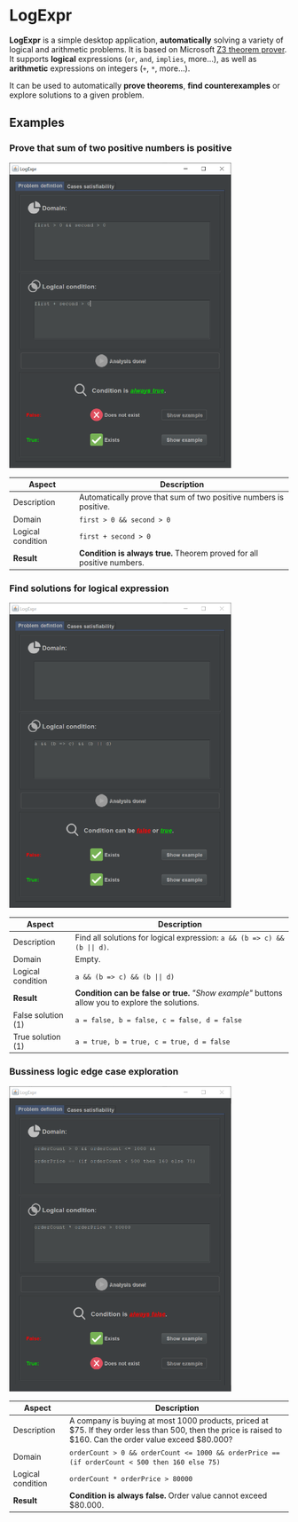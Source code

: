 # LogExpr
**LogExpr** is a simple desktop application, **automatically** solving a variety of logical and arithmetic problems. It is based on Microsoft [Z3 theorem prover](https://github.com/Z3Prover/z3). It supports **logical** expressions (`or`, `and`, `implies`, more...), as well as **arithmetic** expressions on integers (`+`, `*`, more...). 

It can be used to automatically **prove theorems**, **find counterexamples** or explore solutions to a given problem. 

## Examples

### Prove that sum of two positive numbers is positive
<img src="https://raw.githubusercontent.com/avelanarius/log-expr/master/img/sum_of_two_non_negative.PNG" height="550px">

| Aspect | Description |
| --- | --- |
| Description | Automatically prove that sum of two positive numbers is positive. |
| Domain | `first > 0 && second > 0` |
| Logical condition | `first + second > 0` |
| **Result** | **Condition is always true.** Theorem proved for all positive numbers. |

### Find solutions for logical expression
<img src="https://raw.githubusercontent.com/avelanarius/log-expr/master/img/logical_expression.PNG" height="550px">

| Aspect | Description |
| --- | --- |
| Description | Find all solutions for logical expression: `a && (b => c) && (b \|\| d)`. |
| Domain | Empty. |
| Logical condition | `a && (b => c) && (b \|\| d)` |
| **Result** | **Condition can be false or true.** *"Show example"* buttons allow you to explore the solutions. |
| False solution (1) | `a = false, b = false, c = false, d = false ` |
| True solution (1) | `a = true, b = true, c = true, d = false ` |

### Bussiness logic edge case exploration
<img src="https://raw.githubusercontent.com/avelanarius/log-expr/master/img/business_logic.PNG" height="550px">

| Aspect | Description |
| --- | --- |
| Description | A company is buying at most 1000 products, priced at $75. If they order less than 500, then the price is raised to $160. Can the order value exceed $80.000? |
| Domain | `orderCount > 0 && orderCount <= 1000 && orderPrice == (if orderCount < 500 then 160 else 75)` |
| Logical condition | `orderCount * orderPrice > 80000` |
| **Result** | **Condition is always false.** Order value cannot exceed $80.000. |
